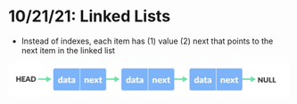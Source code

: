 # 10/21/21: Linked Lists

- Instead of indexes, each item has (1) value (2) next that points to the next item in the linked list 

![Visual](/Images/LinkedLists.png)
